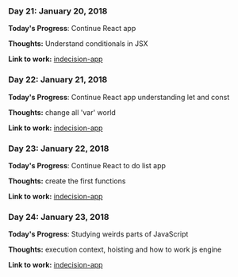 ### Day 21: January 20, 2018

**Today's Progress**: Continue React app

**Thoughts:** Understand conditionals in JSX

**Link to work:** [indecision-app](https://github.com/ir3ne/indecision-app)

### Day 22: January 21, 2018

**Today's Progress**: Continue React app understanding let and const

**Thoughts:** change all 'var' world

**Link to work:** [indecision-app](https://github.com/ir3ne/indecision-app)

### Day 23: January 22, 2018

**Today's Progress**: Continue React to do list app

**Thoughts:** create the first functions

**Link to work:** [indecision-app](https://github.com/ir3ne/indecision-app)

### Day 24: January 23, 2018

**Today's Progress**: Studying weirds parts of JavaScript

**Thoughts:** execution context, hoisting and how to work js engine

**Link to work:** [indecision-app](https://github.com/ir3ne/indecision-app)
